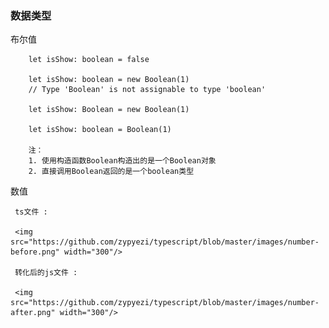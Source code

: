 
###  数据类型



布尔值
```
    let isShow: boolean = false

    let isShow: boolean = new Boolean(1) 
    // Type 'Boolean' is not assignable to type 'boolean' 

    let isShow: Boolean = new Boolean(1)

    let isShow: boolean = Boolean(1)

    注： 
    1. 使用构造函数Boolean构造出的是一个Boolean对象
    2. 直接调用Boolean返回的是一个boolean类型

```

数值


     ts文件 :

     <img src="https://github.com/zypyezi/typescript/blob/master/images/number-before.png" width="300"/>

     转化后的js文件 :

     <img src="https://github.com/zypyezi/typescript/blob/master/images/number-after.png" width="300"/>
 
    

